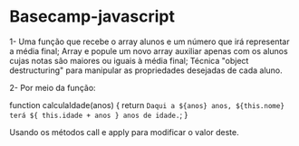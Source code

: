 # Basecamp-javascript
1- Uma função que recebe o array alunos e um número que irá representar a média final;
Array e popule um novo array auxiliar apenas com os alunos cujas notas são maiores ou iguais à média final;
Técnica "object destructuring" para manipular as propriedades desejadas de cada aluno.


2- Por meio da função:

function calculaIdade(anos) {
	return `Daqui a ${anos} anos, ${this.nome} terá ${
		this.idade + anos
	} anos de idade.`;
}

Usando os métodos call e apply para modificar o valor deste.
